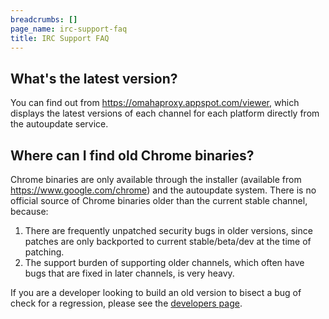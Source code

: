 ```yaml
---
breadcrumbs: []
page_name: irc-support-faq
title: IRC Support FAQ
---
```


## What's the latest version?

You can find out from <https://omahaproxy.appspot.com/viewer>, which displays
the latest versions of each channel for each platform directly from the
autoupdate service.

## Where can I find old Chrome binaries?

Chrome binaries are only available through the installer (available from
<https://www.google.com/chrome>) and the autoupdate system. There is no official
source of Chrome binaries older than the current stable channel, because:

1.  There are frequently unpatched security bugs in older versions,
            since patches are only backported to current stable/beta/dev at the
            time of patching.
2.  The support burden of supporting older channels, which often have
            bugs that are fixed in later channels, is very heavy.

If you are a developer looking to build an old version to bisect a bug of check
for a regression, please see the [developers
page](http://www.chromium.org/developers).
